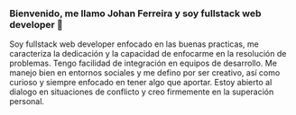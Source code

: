 ### Bienvenido, me llamo Johan Ferreira y soy fullstack web developer 👋

<!--
**KraosFex/KraosFex** is a ✨ _special_ ✨ repository because its `README.md` (this file) appears on your GitHub profile.

Here are some ideas to get you started:

- 🔭 I’m currently working on ...
- 🌱 I’m currently learning ...
- 👯 I’m looking to collaborate on ...
- 🤔 I’m looking for help with ...
- 💬 Ask me about ...
- 📫 How to reach me: ...
- 😄 Pronouns: ...
- ⚡ Fun fact: ...
-->
Soy fullstack web developer enfocado en las buenas practicas, me caracteriza la dedicación y la capacidad de enfocarme en la resolución de problemas. Tengo facilidad de integración en equipos de desarrollo. Me manejo bien en entornos sociales y me defino por ser creativo, así como curioso y siempre enfocado en tener algo que aportar. Estoy abierto al dialogo en situaciones de conflicto y creo firmemente en la superación personal.
